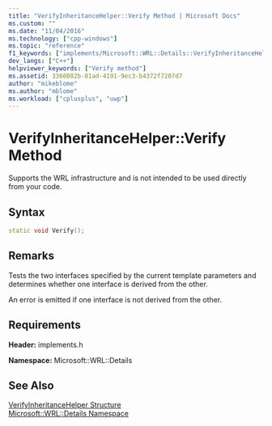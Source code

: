 ```yaml
---
title: "VerifyInheritanceHelper::Verify Method | Microsoft Docs"
ms.custom: ""
ms.date: "11/04/2016"
ms.technology: ["cpp-windows"]
ms.topic: "reference"
f1_keywords: ["implements/Microsoft::WRL::Details::VerifyInheritanceHelper::Verify"]
dev_langs: ["C++"]
helpviewer_keywords: ["Verify method"]
ms.assetid: 3360082b-81ad-4191-9ec3-b4372f7207d7
author: "mikeblome"
ms.author: "mblome"
ms.workload: ["cplusplus", "uwp"]
---
```

# VerifyInheritanceHelper::Verify Method

Supports the WRL infrastructure and is not intended to be used directly from your code.

## Syntax

```cpp
static void Verify();
```

## Remarks

Tests the two interfaces specified by the current template parameters and determines whether one interface is derived from the other.

An error is emitted if one interface is not derived from the other.

## Requirements

**Header:** implements.h

**Namespace:** Microsoft::WRL::Details

## See Also

[VerifyInheritanceHelper Structure](../windows/verifyinheritancehelper-structure.md)  
[Microsoft::WRL::Details Namespace](../windows/microsoft-wrl-details-namespace.md)